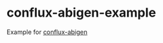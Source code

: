 # conflux-abigen-example
Example for [conflux-abigen](https://docs.confluxnetwork.org/go-conflux-sdk/cfxabigen)